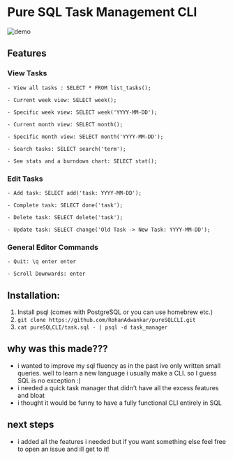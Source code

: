 # Pure SQL Task Management CLI
![demo](https://github.com/user-attachments/assets/dff94cf2-86cd-4624-aabb-d2d8a70b58c7)
## Features
### View Tasks
    - View all tasks : SELECT * FROM list_tasks();

    - Current week view: SELECT week();

    - Specific week view: SELECT week('YYYY-MM-DD');

    - Current month view: SELECT month();

    - Specific month view: SELECT month('YYYY-MM-DD');

    - Search tasks: SELECT search('term');

    - See stats and a burndown chart: SELECT stat();

### Edit Tasks
    - Add task: SELECT add('task: YYYY-MM-DD');

    - Complete task: SELECT done('task');

    - Delete task: SELECT delete('task');

    - Update task: SELECT change('Old Task -> New Task: YYYY-MM-DD');

### General Editor Commands
    - Quit: \q enter enter  

    - Scroll Downwards: enter                                         

## Installation:
1. Install psql (comes with PostgreSQL or you can use homebrew etc.)
2. ```git clone https://github.com/RohanAdwankar/pureSQLCLI.git```
3. ```cat pureSQLCLI/task.sql - | psql -d task_manager```

## why was this made???
- i wanted to improve my sql fluency as in the past ive only written small queries. well to learn a new language i usually make a CLI. so I guess SQL is no exception :)
- i needed a quick task manager that didn't have all the excess features and bloat
- i thought it would be funny to have a fully functional CLI entirely in SQL

## next steps
- i added all the features i needed but if you want something else feel free to open an issue and ill get to it!
